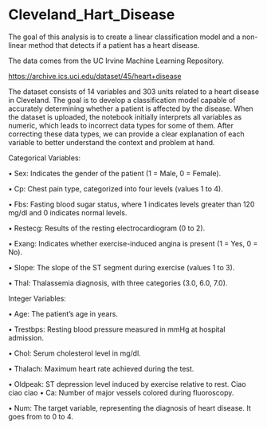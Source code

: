 # Cleveland_Hart_Disease
The goal of this analysis is to create a linear classification model and a non-linear method that detects if a patient has a heart disease.

The data comes from the UC Irvine Machine Learning Repository.

https://archive.ics.uci.edu/dataset/45/heart+disease

The dataset consists of 14 variables and 303 units related to a heart disease in Cleveland. The goal is to develop a classification model capable of accurately determining whether a patient is affected by the disease.
When the dataset is uploaded, the notebook initially interprets all variables as numeric, which leads to incorrect
data types for some of them. After correcting these data types, we can provide a clear explanation of
each variable to better understand the context and problem at hand. 

Categorical Variables:

• Sex: Indicates the gender of the patient (1 = Male, 0 = Female).

• Cp: Chest pain type, categorized into four levels (values 1 to 4).

• Fbs: Fasting blood sugar status, where 1 indicates levels greater than 120 mg/dl and 0 indicates
normal levels.

• Restecg: Results of the resting electrocardiogram (0 to 2).

• Exang: Indicates whether exercise-induced angina is present (1 = Yes, 0 = No).

• Slope: The slope of the ST segment during exercise (values 1 to 3).

• Thal: Thalassemia diagnosis, with three categories (3.0, 6.0, 7.0).

Integer Variables:

• Age: The patient’s age in years.

• Trestbps: Resting blood pressure measured in mmHg at hospital admission.

• Chol: Serum cholesterol level in mg/dl.

• Thalach: Maximum heart rate achieved during the test.

• Oldpeak: ST depression level induced by exercise relative to rest.
Ciao ciao ciao 
• Ca: Number of major vessels colored during fluoroscopy.

• Num: The target variable, representing the diagnosis of heart disease. It goes from to 0 to 4.
